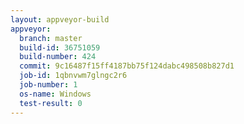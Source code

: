 ```yaml
---
layout: appveyor-build
appveyor:
  branch: master
  build-id: 36751059
  build-number: 424
  commit: 9c16487f15ff4187bb75f124dabc498508b827d1
  job-id: 1qbnvwm7glngc2r6
  job-number: 1
  os-name: Windows
  test-result: 0
---
```

